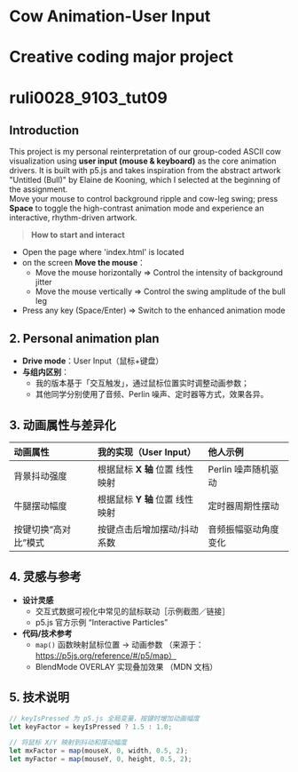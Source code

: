 # Cow Animation-User Input
# Creative coding major project
# ruli0028_9103_tut09

## Introduction
This project is my personal reinterpretation of our group-coded ASCII cow visualization using **user input (mouse & keyboard)** as the core animation drivers. It is built with p5.js and takes inspiration from the abstract artwork "Untitled (Bull)" by Elaine de Kooning, which I selected at the beginning of the assignment.  
Move your mouse to control background ripple and cow-leg swing; press **Space** to toggle the high-contrast animation mode and experience an interactive, rhythm-driven artwork.

> **How to start and interact**  
- Open the page where 'index.html' is located
- on the screen **Move the mouse**：  
  - Move the mouse horizontally ⇒ Control the intensity of background jitter
  - Move the mouse vertically ⇒ Control the swing amplitude of the bull leg 
- Press any key (Space/Enter) ⇒ Switch to the enhanced animation mode

## 2. Personal animation plan
- **Drive mode**：User Input（鼠标+键盘）  
- **与组内区别**：  
  - 我的版本基于「交互触发」，通过鼠标位置实时调整动画参数；  
  - 其他同学分别使用了音频、Perlin 噪声、定时器等方式，效果各异。

## 3. 动画属性与差异化
| 动画属性                | 我的实现（User Input）                           | 他人示例               |
|:-----------------------|:-----------------------------------------------|:----------------------|
| 背景抖动强度            | 根据鼠标 **X 轴** 位置 线性映射                   | Perlin 噪声随机驱动    |
| 牛腿摆动幅度            | 根据鼠标 **Y 轴** 位置 线性映射                   | 定时器周期性摆动        |
| 按键切换“高对比”模式    | 按键点击后增加摆动/抖动系数                       | 音频振幅驱动角度变化    |

## 4. 灵感与参考
- **设计灵感**  
  - 交互式数据可视化中常见的鼠标联动［示例截图／链接］  
  - p5.js 官方示例 “Interactive Particles”  
- **代码/技术参考**  
  - `map()` 函数映射鼠标位置 → 动画参数 （来源于：https://p5js.org/reference/#/p5/map）  
  - BlendMode OVERLAY 实现叠加效果 （MDN 文档）

## 5. 技术说明
```js
// keyIsPressed 为 p5.js 全局变量，按键时增加动画幅度
let keyFactor = keyIsPressed ? 1.5 : 1.0;

// 将鼠标 X/Y 映射到抖动和摆动幅度
let mxFactor = map(mouseX, 0, width, 0.5, 2);
let myFactor = map(mouseY, 0, height, 0.5, 2);
